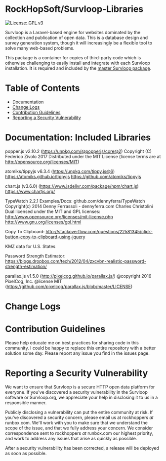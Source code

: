 # RockHopSoft/Survloop-Libraries

[![License: GPL v3](https://img.shields.io/badge/License-GPL%20v3-blue.svg)](https://www.gnu.org/licenses/gpl-3.0)

Survloop is a Laravel-based engine for websites dominated by the collection and publication of open data. 
This is a database design and survey generation system, though it will increasingly be a flexible tool to solve many 
web-based problems.

This package is a container for copies of third-party code which is otherwise challenging to easily install and
integrate with each Survloop installation. It is required and included by the 
<a href="https://github.com/rockhopsoft/survloop">master Survloop package</a>.

# Table of Contents
* [Documentation](#documentation)
* [Change Logs](#change-logs)
* [Contribution Guidelines](#contribution-guidelines)
* [Reporting a Security Vulnerability](#security-help)

# <a name="documentation"></a>Documentation: Included Libraries

popper.js v2.10.2 (https://unpkg.com/@popperjs/core@2)
Copyright (C) Federico Zivolo 2017
Distributed under the MIT License (license terms are at http://opensource.org/licenses/MIT)

atomiks/tippyjs v6.3.4 (https://unpkg.com/tippy.js@6)
https://atomiks.github.io/tippyjs
https://github.com/atomiks/tippyjs


chart.js (v3.6.0) (https://www.jsdelivr.com/package/npm/chart.js)
https://www.chartjs.org/


TypeWatch 2.2.1
Examples/Docs: github.com/dennyferra/TypeWatch
Copyright(c) 2014
Denny Ferrassoli - dennyferra.com
Charles Christolini
Dual licensed under the MIT and GPL licenses:
http://www.opensource.org/licenses/mit-license.php
http://www.gnu.org/licenses/gpl.html

Copy To Clipboard:
http://stackoverflow.com/questions/22581345/click-button-copy-to-clipboard-using-jquery

KMZ data for U.S. States

Password Strength Estimator:
https://blogs.dropbox.com/tech/2012/04/zxcvbn-realistic-password-strength-estimation/

parallax.js v1.5.0 (http://pixelcog.github.io/parallax.js/)
@copyright 2016 PixelCog, Inc.
@license MIT (https://github.com/pixelcog/parallax.js/blob/master/LICENSE)


# <a name="change-logs"></a>Change Logs

# <a name="contribution-guidelines"></a>Contribution Guidelines

Please help educate me on best practices for sharing code in this community.
I could be happy to replace this entire repository with a better solution some day.
Please report any issue you find in the issues page.

# <a name="security-help"></a>Reporting a Security Vulnerability

We want to ensure that Survloop is a secure HTTP open data platform for everyone. 
If you've discovered a security vulnerability in the Survloop software or Survloop.org, 
we appreciate your help in disclosing it to us in a responsible manner.

Publicly disclosing a vulnerability can put the entire community at risk. 
If you've discovered a security concern, please email us at rockhoppers *at* runbox.com. 
We'll work with you to make sure that we understand the scope of the issue, and that we fully address your concern. 
We consider correspondence sent to rockhoppers *at* runbox.com our highest priority, 
and work to address any issues that arise as quickly as possible.

After a security vulnerability has been corrected, a release will be deployed as soon as possible.
